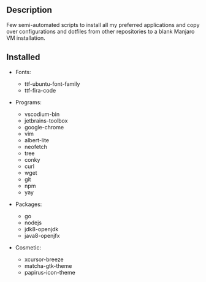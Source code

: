 ## Description

Few semi-automated scripts to install all my preferred applications and copy over configurations and dotfiles from other repositories to a blank Manjaro VM installation.

## Installed

* Fonts:
    * ttf-ubuntu-font-family
    * ttf-fira-code

* Programs:
    * vscodium-bin
    * jetbrains-toolbox
    * google-chrome
    * vim
    * albert-lite
    * neofetch
    * tree
    * conky
    * curl
    * wget
    * git
    * npm
    * yay

* Packages:
    * go
    * nodejs
    * jdk8-openjdk
    * java8-openjfx
    
* Cosmetic:
    * xcursor-breeze
    * matcha-gtk-theme
    * papirus-icon-theme
